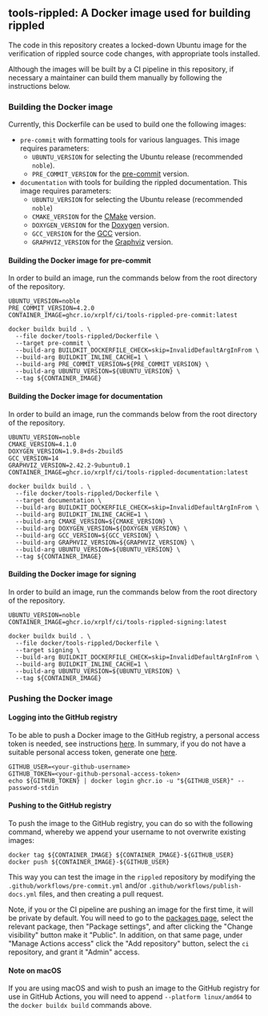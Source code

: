 ## tools-rippled: A Docker image used for building rippled

The code in this repository creates a locked-down Ubuntu image for the
verification of rippled source code changes, with appropriate tools installed.

Although the images will be built by a CI pipeline in this repository, if
necessary a maintainer can build them manually by following the instructions
below.

### Building the Docker image

Currently, this Dockerfile can be used to build one the following images:

* `pre-commit` with formatting tools for various languages. This image requires
  parameters:
  * `UBUNTU_VERSION` for selecting the Ubuntu release (recommended `noble`).
  * `PRE_COMMIT_VERSION` for the [pre-commit](https://pre-commit.com/) version.
* `documentation` with tools for building the rippled documentation. This image
  requires parameters:
  * `UBUNTU_VERSION` for selecting the Ubuntu release (recommended `noble`)
  * `CMAKE_VERSION` for the [CMake](https://cmake.org/) version.
  * `DOXYGEN_VERSION` for the [Doxygen](https://www.doxygen.nl/) version.
  * `GCC_VERSION` for the [GCC](https://gcc.gnu.org/) version.
  * `GRAPHVIZ_VERSION` for the [Graphviz](https://graphviz.org/) version.

#### Building the Docker image for pre-commit

In order to build an image, run the commands below from the root directory of
the repository.

```shell
UBUNTU_VERSION=noble
PRE_COMMIT_VERSION=4.2.0
CONTAINER_IMAGE=ghcr.io/xrplf/ci/tools-rippled-pre-commit:latest

docker buildx build . \
  --file docker/tools-rippled/Dockerfile \
  --target pre-commit \
  --build-arg BUILDKIT_DOCKERFILE_CHECK=skip=InvalidDefaultArgInFrom \
  --build-arg BUILDKIT_INLINE_CACHE=1 \
  --build-arg PRE_COMMIT_VERSION=${PRE_COMMIT_VERSION} \
  --build-arg UBUNTU_VERSION=${UBUNTU_VERSION} \
  --tag ${CONTAINER_IMAGE}
```

#### Building the Docker image for documentation

In order to build an image, run the commands below from the root directory of
the repository.

```shell
UBUNTU_VERSION=noble
CMAKE_VERSION=4.1.0
DOXYGEN_VERSION=1.9.8+ds-2build5
GCC_VERSION=14
GRAPHVIZ_VERSION=2.42.2-9ubuntu0.1
CONTAINER_IMAGE=ghcr.io/xrplf/ci/tools-rippled-documentation:latest

docker buildx build . \
  --file docker/tools-rippled/Dockerfile \
  --target documentation \
  --build-arg BUILDKIT_DOCKERFILE_CHECK=skip=InvalidDefaultArgInFrom \
  --build-arg BUILDKIT_INLINE_CACHE=1 \
  --build-arg CMAKE_VERSION=${CMAKE_VERSION} \
  --build-arg DOXYGEN_VERSION=${DOXYGEN_VERSION} \
  --build-arg GCC_VERSION=${GCC_VERSION} \
  --build-arg GRAPHVIZ_VERSION=${GRAPHVIZ_VERSION} \
  --build-arg UBUNTU_VERSION=${UBUNTU_VERSION} \
  --tag ${CONTAINER_IMAGE}
```

#### Building the Docker image for signing

In order to build an image, run the commands below from the root directory of
the repository.

```shell
UBUNTU_VERSION=noble
CONTAINER_IMAGE=ghcr.io/xrplf/ci/tools-rippled-signing:latest

docker buildx build . \
  --file docker/tools-rippled/Dockerfile \
  --target signing \
  --build-arg BUILDKIT_DOCKERFILE_CHECK=skip=InvalidDefaultArgInFrom \
  --build-arg BUILDKIT_INLINE_CACHE=1 \
  --build-arg UBUNTU_VERSION=${UBUNTU_VERSION} \
  --tag ${CONTAINER_IMAGE}
```

### Pushing the Docker image

#### Logging into the GitHub registry

To be able to push a Docker image to the GitHub registry, a personal access
token is needed, see instructions [here](https://docs.github.com/en/packages/working-with-a-github-packages-registry/working-with-the-container-registry#authenticating-with-a-personal-access-token-classic).
In summary, if you do not have a suitable personal access token, generate one
[here](https://github.com/settings/tokens/new?scopes=write:packages).

```shell
GITHUB_USER=<your-github-username>
GITHUB_TOKEN=<your-github-personal-access-token>
echo ${GITHUB_TOKEN} | docker login ghcr.io -u "${GITHUB_USER}" --password-stdin
```

#### Pushing to the GitHub registry

To push the image to the GitHub registry, you can do so with the following
command, whereby we append your username to not overwrite existing images:

```shell
docker tag ${CONTAINER_IMAGE} ${CONTAINER_IMAGE}-${GITHUB_USER}
docker push ${CONTAINER_IMAGE}-${GITHUB_USER}
```

This way you can test the image in the `rippled` repository by modifying the
`.github/workflows/pre-commit.yml` and/or `.github/workflows/publish-docs.yml`
files, and then creating a pull request.

Note, if you or the CI pipeline are pushing an image for the first time, it will
be private by default. You will need to go to the
[packages page](https://github.com/orgs/XRPLF/packages), select the relevant
package, then "Package settings", and after clicking the "Change visibility"
button make it "Public". In addition, on that same page, under "Manage Actions
access" click the "Add repository" button, select the `ci` repository, and grant
it "Admin" access.

#### Note on macOS

If you are using macOS and wish to push an image to the GitHub registry for use
in GitHub Actions, you will need to append `--platform linux/amd64` to the
`docker buildx build` commands above.
